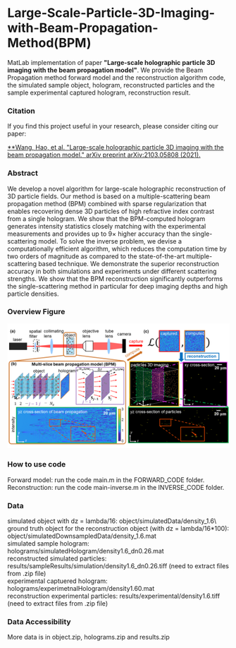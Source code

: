 # Large-Scale-Particle-3D-Imaging-with-Beam-Propagation-Method(BPM)
MatLab implementation of paper **"Large-scale holographic particle 3D imaging with the beam propagation model"**. We provide the Beam Propagation method forward model and the reconstruction algorithm code, the simulated sample object, hologram, reconstructed particles and the sample experimental captured hologram, reconstruction result.

### Citation
If you find this project useful in your research, please consider citing our paper:

[**Wang, Hao, et al. "Large-scale holographic particle 3D imaging with the beam propagation model." arXiv preprint arXiv:2103.05808 (2021).](https://arxiv.org/abs/2103.05808)


### Abstract
We develop a novel algorithm for large-scale holographic reconstruction of 3D particle fields. Our method is based on a multiple-scattering beam propagation method (BPM)
combined with sparse regularization that enables recovering dense 3D particles of high refractive index contrast from a single hologram. We show that the BPM-computed hologram generates intensity statistics closely matching with the experimental measurements and provides up to 9× higher accuracy than the single-scattering model. To solve the inverse problem, we devise a computationally efficient algorithm, which reduces the computation time by two orders of magnitude as compared to the state-of-the-art multiple-scattering based technique. We demonstrate the superior reconstruction accuracy in both simulations and experiments under different scattering strengths. We show that the BPM reconstruction significantly outperforms the single-scattering method in particular for deep imaging depths and high particle densities.

### Overview Figure
<p align="center">
  <img src="/figure/Figure1.png">
</p>

### How to use code
Forward model:
run the code main.m in the FORWARD_CODE folder.
Reconstruction:
run the code main-inverse.m in the INVERSE_CODE folder.

### Data
simulated object with dz = lambda/16: object/simulatedData/density_1.6\   
ground truth object for the reconstruction object (with dz = lambda/16*100): object/simulatedDownsampledData/density_1.6.mat\
simulated sample hologram: holograms/simulatedHologram/density1.6_dn0.26.mat\
reconstructed simulated particles: results/sampleResults/simulation/density1.6_dn0.26.tiff   (need to extract files from .zip file)\
experimental captuered hologram: holograms/experimetnalHologram/density1.60.mat\
reconstruction experimental particles: results/experimental/density1.6.tiff   (need to extract files from .zip file)

### Data Accessibility
More data is in object.zip, holograms.zip and results.zip

